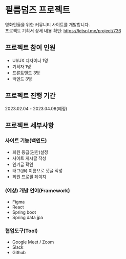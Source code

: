 # 필름덤즈 프로젝트

영화인들을 위한 커뮤니티 사이트를 개발합니다.<br/> 
프로젝트 기획서 상세 내용 확인: https://letspl.me/project/736

## 프로젝트 참여 인원

* UI/UX 디자이너 1명
* 기획자 1명
* 프론트엔드 3명
* 백엔드 3명



## 프로젝트 진행 기간

2023.02.04 - 2023.04.08(예정)
<br/> 
## 프로젝트 세부사항

### 사이트 기능(백엔드)

* 회원 등급(권한)설정
* 사이트 게시글 작성
* 인기글 확인
* 태그(@) 이름으로 댓글 작성
* 회원 프로필 페이지

### (예상) 개발 언어(Framework)

* Figma
* React
* Spring boot
* Spring data jpa

### 협업도구(Tool)

* Google Meet / Zoom
* Slack
* Github




